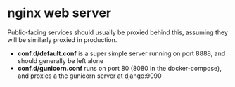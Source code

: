 # nginx web server

Public-facing services should usually be proxied behind this, assuming they will be similarly proxied in production.

- __conf.d/default.conf__ is a super simple server running on port 8888, and should generally be left alone
- __conf.d/gunicorn.conf__ runs on port 80 (8080 in the docker-compose), and proxies a the gunicorn server at django:9090